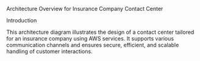 Architecture Overview for Insurance Company Contact Center

Introduction

This architecture diagram illustrates the design of a contact center tailored for an insurance company using AWS services. It supports various communication channels and ensures secure, efficient, and scalable handling of customer interactions.
